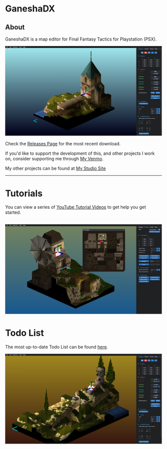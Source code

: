 # GaneshaDX

## About

GaneshaDX is a map editor for Final Fantasy Tactics for Playstation (PSX).

![Alt text](/Documentation/Screenshot_1.png?raw=true&ver=1 "Screenshot 1")

Check the [Releases Page](https://github.com/Garmichael/GaneshaDx/releases) for the most recent download.

If you'd like to support the development of this, and other projects I work on, consider supporting me through [My Venmo](https://www.venmo.com/Garmichael).

My other projects can be found at [My Studio Site](https://www.stormgardenstudio.com/)

---

# Tutorials

You can view a series of [YouTube Tutorial Videos](https://www.youtube.com/watch?v=eJm1jh5mnG0&list=PLh_iA7J_8dx3XcC5xZU3MkRoYFrsLOe0D) to get help you get started.


![Alt text](/Documentation/Screenshot_2.png?raw=true&ver=1 "Screenshot 2")
---

# Todo List

The most up-to-date Todo List can be found [here](https://github.com/Garmichael/GaneshaDx/blob/main/Documentation/Todo.md).


![Alt text](/Documentation/Screenshot_3.png?raw=true&ver=1 "Screenshot 3")